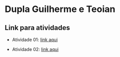 # Dupla Guilherme e Teoian

## Link para atividades

- Atividade 01: [link aqui](https://drive.google.com/open?id=1cjHnFoXVHb7UbvDrck4ZbaOVXGF_T_wI)

- Atividade 02: [link aqui](https://drive.google.com/open?id=1N9TDFS0ifRSJBKaFB3DFmf7ZvRnI6wPs)
